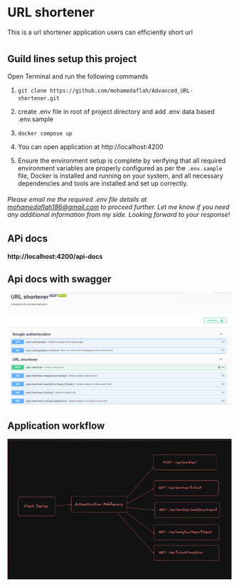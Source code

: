 # URL shortener

This is a url shortener application users can efficiently short url

#

## Guild lines setup this project

Open Terminal and run the following commands

1. `git clone https://github.com/mohamedaflah/Advanced_URL-shortener.git`

2. create .env file in root of project directory and add .env data based .env.sample

3. `docker compose up`

4. You can open application at http://localhost:4200

5. Ensure the environment setup is complete by verifying that all required environment variables are properly configured as per the `.env.sample` file, Docker is installed and running on your system, and all necessary dependencies and tools are installed and set up correctly.

###### Please email me the required .env file details at mohamedaflah186@gmail.com to proceed further. Let me know if you need any additional information from my side. Looking forward to your response!

## APi docs

#### http://localhost:4200/api-docs

## Api docs with swagger

![Application workflow](./docs/api-doc.png)

## Application workflow

![Application workflow](./docs/image.png)
